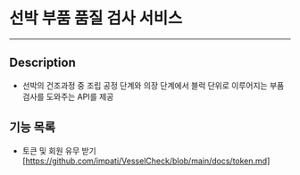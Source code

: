 # 선박 부품 품질 검사 서비스

---

## Description

- 선박의 건조과정 중 조립 공정 단계와 의장 단계에서 블럭 단위로 이루어지는 부품 검사를 도와주는 API를 제공


## 기능 목록 


- 토큰 및 회원 유무 받기 [https://github.com/impati/VesselCheck/blob/main/docs/token.md]
  

